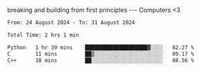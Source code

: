 breaking and building from first principles --- Computers <3

<!--START_SECTION:waka-->

```txt
From: 24 August 2024 - To: 31 August 2024

Total Time: 2 hrs 1 min

Python   1 hr 39 mins    ████████████████████▓░░░░   82.27 %
C        11 mins         ██▒░░░░░░░░░░░░░░░░░░░░░░   09.17 %
C++      10 mins         ██░░░░░░░░░░░░░░░░░░░░░░░   08.56 %
```

<!--END_SECTION:waka-->
